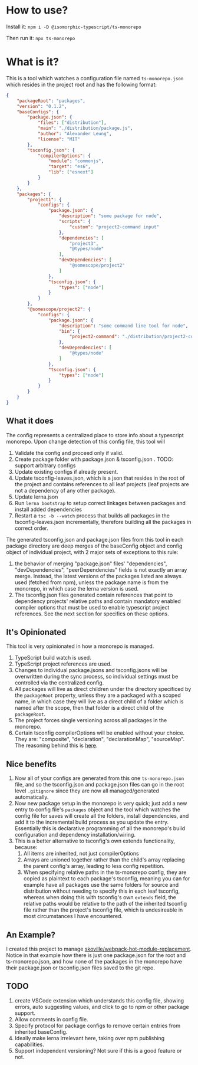 # How to use?

Install it: `npm i -D @isomorphic-typescript/ts-monorepo`

Then run it: `npx ts-monorepo`

# What is it?

This is a tool which watches a configuration file named `ts-monorepo.json` which resides in the project root and has the following format:

```json
{
    "packageRoot": "packages",
    "version": "0.1.2",
    "baseConfigs": {
        "package.json": {
            "files": ["distribution"],
            "main": "./distribution/package.js",
            "author": "Alexander Leung",
            "license": "MIT"
        },
        "tsconfig.json": {
            "compilerOptions": {
                "module": "commonjs",
                "target": "es6",
                "lib": ["esnext"]
            }
        }
    },
    "packages": {
        "project1": {
            "configs": {
                "package.json": {
                    "description": "some package for node",
                    "scripts": {
                        "custom": "project2-command input"
                    },
                    "dependencies": [
                        "project3",
                        "@types/node"
                    ],
                    "devDependencies": [
                        "@somescope/project2"
                    ]
                },
                "tsconfig.json": {
                    "types": ["node"]
                }
            }
        },
        "@somescope/project2": {
            "configs": {
                "package.json": {
                    "description": "some command line tool for node",
                    "bin": {
                        "project2-command": "./distribution/project2-command.js"
                    },
                    "devDependencies": [
                        "@types/node"
                    ]
                },
                "tsconfig.json": {
                    "types": ["node"]
                }
            }
        }
    }
}
```

## What it does

The config represents a centralized place to store info about a typescript monorepo. Upon change detection of this config file, this tool will
1. Validate the config and proceed only if valid.
1. Create package folder with package.json & tsconfig.json . TODO: support arbitrary configs
1. Update existing configs if already present.
1. Update tsconfig-leaves.json, which is a json that resides in the root of the project and contains references to all leaf projects (leaf projects are not a dependency of any other package).
1. Update lerna.json
1. Run `lerna bootstrap` to setup correct linkages between packages and install added dependencies
1. Restart a `tsc -b --watch` process that builds all packages in the tsconfig-leaves.json incrementally, therefore building all the packages in correct order.

The generated tsconfig.json and package.json files from this tool in each package directory are deep merges of the baseConfig object and config object of individual project, with 2 major sets of exceptions to this rule: 
1. the behavior of merging "package.json" files' "dependencies", "devDependencies", "peerDependencies" fields is not exactly an array merge. Instead,
the latest versions of the packages listed are always used (fetched from npm), unless the package name is from the monorepo, in which case the lerna version is used.
1. The tsconfig.json files generated contain references that point to dependency projects' relative paths and contain mandatory enabled compiler options that must be used to enable typescript project references. See the next section for specifics on these options.

## It's Opinionated

This tool is very opinionated in how a monorepo is managed.  
1. TypeScript build watch is used.
1. TypeScript project references are used.
1. Changes to individual package.jsons and tsconfig.jsons will be overwritten during the sync process, so individual settings must be controlled via the centralized config.
1. All packages will live as direct children under the directory specificed by the `packageRoot` property, unless they are a packaged with a scoped name,
in which case they will live as a direct child of a folder which is named after the scope, then that folder is a direct child of the `packageRoot`.
1. The project forces single versioning across all packages in the monorepo.
1. Certain tsconfig compilerOptions will be enabled without your choice. They are: "composite", "declaration", "declarationMap", "sourceMap". The reasoning behind this is [here](https://github.com/RyanCavanaugh/learn-a#tsconfigsettingsjson). 

## Nice benefits

1. Now all of your configs are generated from this one `ts-monorepo.json` file, and so the tsconfig.json and package.json files can go in the root level `.gitignore` since they are now all managed/generated automatically.
1. Now new package setup in the monorepo is very quick; just add a new entry to config file's `packages` object and the tool which watches the config file for saves will create all the folders, install dependencies, and add it to the incremental build process as you update the entry. Essentially this is declarative programming of all the monorepo's build configuration and dependency installation/wiring.
1. This is a better alternative to tsconfig's own extends functionality, because:
    1. All items are inherited, not just compilerOptions
    1. Arrays are unioned together rather than the child's array replacing the parent config's array, leading to less config repetition.
    1. When specifying relative paths in the ts-monorepo config, they are copied as plaintext to each package's tsconfig, meaning you can for example have all packages use the same folders for source and distribution without needing to specify this in each leaf tsconfig, whereas when doing this with tsconfig's own `extends` field, the relative paths would be relative to the path of the inherited tsconfig file rather than the project's tsconfig file, which is undesireable in most circumstances I have encountered.

## An Example?

I created this project to manage [skoville/webpack-hot-module-replacement](https://github.com/skoville/webpack-hot-module-replacement). Notice in that example how there is just one package.json for the root and ts-monorepo.json, and how none of the packages in the monorepo have their package.json or tsconfig.json files saved to the git repo.

## TODO

1. create VSCode extension which understands this config file, showing errors, auto suggesting values, and click to go to npm or other package support.
1. Allow comments in config file.
1. Specify protocol for package configs to remove certain entries from inherited baseConfig.
1. Ideally make lerna irrelevant here, taking over npm publishing capabilities.
1. Support independent versioning? Not sure if this is a good feature or not.